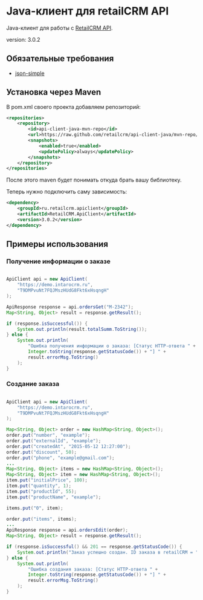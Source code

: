 Java-клиент для retailCRM API
=============================

Java-клиент для работы с [RetailCRM API](http://www.retailcrm.ru/docs/rest-api/index.html).

version: 3.0.2

Обязательные требования
-----------------------
* [json-simple](https://code.google.com/p/json-simple/)

Установка через Maven
---------------------
В pom.xml своего проекта добавляем репозиторий:
``` xml
<repositories>
    <repository>
        <id>api-client-java-mvn-repo</id>
        <url>https://raw.github.com/retailcrm/api-client-java/mvn-repo/</url>
        <snapshots>
            <enabled>true</enabled>
            <updatePolicy>always</updatePolicy>
        </snapshots>
    </repository>
</repositories>
```
После этого maven будет понимать откуда брать вашу библиотеку.

Теперь нужно подключить саму зависимость:
``` xml
<dependency>
    <groupId>ru.retailcrm.apiclient</groupId>
    <artifactId>RetailCRM.ApiClient</artifactId>
    <version>3.0.2</version>
</dependency>
```

Примеры использования
---------------------

### Получение информации о заказе

``` java

ApiClient api = new ApiClient(
    "https://demo.intarocrm.ru",
    "T9DMPvuNt7FQJMszHUdG8Fkt6xHsqngH"
);

ApiResponse response = api.ordersGet("M-2342");
Map<String, Object> result = response.getResult();

if (response.isSuccessful()) {
    System.out.println(result.totalSumm.ToString());
} else {
    System.out.println(
        "Ошибка получения информации о заказа: [Статус HTTP-ответа " +
        Integer.toString(response.getStatusCode()) + "] " +
        result.errorMsg.ToString()
    );
}
```
### Создание заказа

``` java

ApiClient api = new ApiClient(
    "https://demo.intarocrm.ru",
    "T9DMPvuNt7FQJMszHUdG8Fkt6xHsqngH"
);

Map<String, Object> order = new HashMap<String, Object>();
order.put("number", "example");
order.put("externalId", "example");
order.put("createdAt", "2015-05-12 12:27:00");
order.put("discount", 50);
order.put("phone", "example@gmail.com");
...
Map<String, Object> items = new HashMap<String, Object>();
Map<String, Object> item = new HashMap<String, Object>();
item.put("initialPrice", 100);
item.put("quantity", 1);
item.put("productId", 55);
item.put("productName", "example");

items.put("0", item);

order.put("items", items);
...
ApiResponse response = api.ordersEdit(order);
Map<String, Object> result = response.getResult();

if (response.isSuccessful() && 201 == response.getStatusCode()) {
    System.out.println("Заказ успешно создан. ID заказа в retailCRM = " + result.id);
} else {
    System.out.println(
        "Ошибка создания заказа: [Статус HTTP-ответа " +
        Integer.toString(response.getStatusCode()) + "] " +
        result.errorMsg.ToString()
    );
}

```
